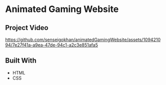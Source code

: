 # Animated Gaming Website
## Project Video

https://github.com/senseigokhan/animatedGamingWebsite/assets/109421094/7e27f41a-a9ea-47de-94c1-a2c3e851afa5

## Built With

* HTML
* CSS
